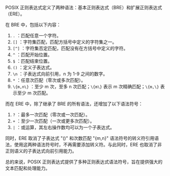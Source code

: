 POSIX 正则表达式定义了两种语法：基本正则表达式（BRE）和扩展正则表达式（ERE）。

在 BRE 中，包括以下内容：

1. `.` ：匹配任意一个字符。
2. `[]` ：字符集匹配，匹配方括号中定义的字符集之一。
3. `[^]` ：字符集否定匹配，匹配没有在方括号中定义的字符。
4. `^` ：匹配开始位置。
5. `$` ：匹配结束位置。
6. `()` ：定义子表达式。
7. `\n` ：子表达式向前引用，n 为 1-9 之间的数字。
8. `*` ：任意次匹配（零次或多次匹配）。
9. `\{m,n\}` ：至少 m 次，至多 n 次匹配；`\{m\}` 表示 m 次精确匹配；`\{m,\}` 表示至少 m 次匹配。

而在 ERE 中，除了继承了 BRE 的所有语法，还增加了以下语法符号：

1. `?` ：最多一次匹配（零次或一次匹配）。
2. `+` ：至少一次匹配（一次或更多次匹配）。
3. `|` ：或运算，其左右操作数均可以为一个子表达式。

同时，ERE 取消了子表达式 "()" 和次数匹配 "{m,n}" 语法符号的转义符引用语法，使用这两种语法符号时，不再需要添加转义符。与此同时，ERE 也取消了非正则语义的子表达式向前引用能力。

总的来说，POSIX 正则表达式提供了多种正则表达式语法符号，旨在提供强大的文本匹配和处理能力。
